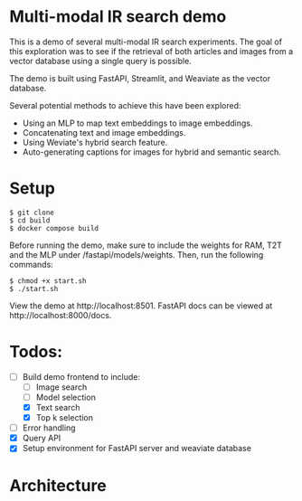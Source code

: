 # Multi-modal IR search demo

This is a demo of several multi-modal IR search experiments. The goal of this exploration was to see if the retrieval of both articles and images from a vector database using a single query is possible.

The demo is built using FastAPI, Streamlit, and Weaviate as the vector database.

Several potential methods to achieve this have been explored:
- Using an MLP to map text embeddings to image embeddings.
- Concatenating text and image embeddings.
- Using Weviate's hybrid search feature.
- Auto-generating captions for images for hybrid and semantic search.


# Setup
```
$ git clone
$ cd build
$ docker compose build
```

Before running the demo, make sure to include the weights for RAM, T2T and the MLP under /fastapi/models/weights. Then, run the following commands:


```
$ chmod +x start.sh
$ ./start.sh
```

View the demo at http://localhost:8501. FastAPI docs can be viewed at http://localhost:8000/docs.

# Todos:
- [ ] Build demo frontend to include:
    - [ ] Image search
    - [ ] Model selection
    - [x] Text search
    - [x] Top k selection
- [ ] Error handling
- [x] Query API
- [x] Setup environment for FastAPI server and weaviate database

# Architecture

